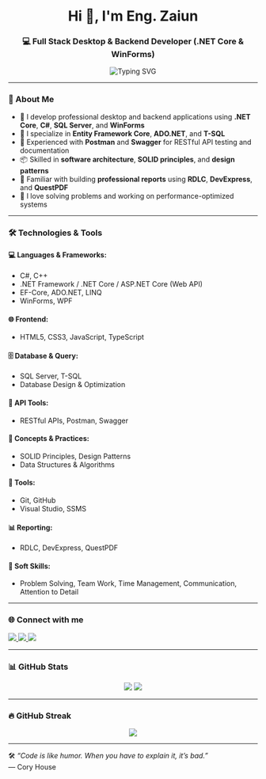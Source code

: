 <h1 align="center">Hi 👋, I'm Eng. Zaiun</h1>
<h3 align="center">💻 Full Stack Desktop & Backend Developer (.NET Core & WinForms)</h3>

<p align="center">
  <img src="https://readme-typing-svg.demolab.com?font=Fira+Code&pause=1000&color=00A8E8&center=true&width=435&lines=Full+Stack+.NET+Developer;Backend+APIs+%7C+WinForms+%7C+WPF;T-SQL+%7C+EF-Core+%7C+ADO.NET;Always+learning+and+building..." alt="Typing SVG" />
</p>

---

### 🧠 About Me
- 🧰 I develop professional desktop and backend applications using **.NET Core**, **C#**, **SQL Server**, and **WinForms**
- 🧾 I specialize in **Entity Framework Core**, **ADO.NET**, and **T-SQL**
- 🧪 Experienced with **Postman** and **Swagger** for RESTful API testing and documentation
- 📦 Skilled in **software architecture**, **SOLID principles**, and **design patterns**
- 📑 Familiar with building **professional reports** using **RDLC**, **DevExpress**, and **QuestPDF**
- 🔧 I love solving problems and working on performance-optimized systems

---

### 🛠️ Technologies & Tools

#### 💻 Languages & Frameworks:
- C#, C++
- .NET Framework / .NET Core / ASP.NET Core (Web API)
- EF-Core, ADO.NET, LINQ
- WinForms, WPF

#### 🌐 Frontend:
- HTML5, CSS3, JavaScript, TypeScript

#### 🗄️ Database & Query:
- SQL Server, T-SQL
- Database Design & Optimization

#### 🔗 API Tools:
- RESTful APIs, Postman, Swagger

#### 🧠 Concepts & Practices:
- SOLID Principles, Design Patterns
- Data Structures & Algorithms

#### 🧰 Tools:
- Git, GitHub
- Visual Studio, SSMS

#### 📊 Reporting:
- RDLC, DevExpress, QuestPDF

#### 🧩 Soft Skills:
- Problem Solving, Team Work, Time Management, Communication, Attention to Detail

---

### 🌐 Connect with me

<p align="left">
  <a href="https://linkedin.com/in/zaiune" target="_blank">
    <img src="https://img.shields.io/badge/LinkedIn-zaiune-blue?style=for-the-badge&logo=linkedin" />
  </a>
  <a href="https://t.me/z5_e5" target="_blank">
    <img src="https://img.shields.io/badge/Telegram-@z5_e5-2CA5E0?style=for-the-badge&logo=telegram" />
  </a>
  <a href="mailto:zaione.al.iraqi2015@gmail.com" target="_blank">
    <img src="https://img.shields.io/badge/Gmail-zaione.al.iraqi2015@gmail.com-D14836?style=for-the-badge&logo=gmail&logoColor=white" />
  </a>
</p>

---

### 📊 GitHub Stats

<div align="center">
  <img src="https://github-readme-stats.vercel.app/api?username=Eng-ZAIUN&show_icons=true&theme=radical" />
  <img src="https://github-readme-stats.vercel.app/api/top-langs/?username=Eng-ZAIUN&layout=compact&theme=radical" />
</div>

---

### 🔥 GitHub Streak

<div align="center">
  <img src="https://github-readme-streak-stats.herokuapp.com/?user=Eng-ZAIUN&theme=radical" />
</div>

---

🛠️ _“Code is like humor. When you have to explain it, it’s bad.”_  
— Cory House
